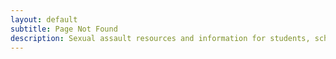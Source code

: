 ```yaml
---
layout: default
subtitle: Page Not Found
description: Sexual assault resources and information for students, schools, and advocates. 
---
```

